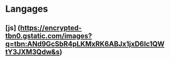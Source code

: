 # Langages 
## [js] (https://encrypted-tbn0.gstatic.com/images?q=tbn:ANd9GcSbR4pLKMxRK6ABJx1jxD6lc1QWtY3JXM3Qdw&s) <script>